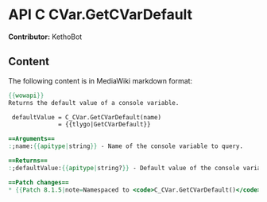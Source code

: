 # API C CVar.GetCVarDefault

**Contributor:** KethoBot

## Content

The following content is in MediaWiki markdown format:

```mediawiki
{{wowapi}}
Returns the default value of a console variable.

 defaultValue = C_CVar.GetCVarDefault(name)
              = {{tlygo|GetCVarDefault}}

==Arguments==
:;name:{{apitype|string}} - Name of the console variable to query.

==Returns==
:;defaultValue:{{apitype|string?}} - Default value of the console variable.

==Patch changes==
* {{Patch 8.1.5|note=Namespaced to <code>C_CVar.GetCVarDefault()</code>.}}
```